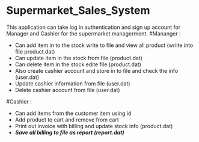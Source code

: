 # Supermarket_Sales_System
This application can take log in authentication and sign up account for Manager and Cashier for the supermarket managerment.
#Mananger : 
- Can add item in to the stock write to file and view all product (wriite into file product.dat)
- Can update item in the stock from file (product.dat)
- Can delete item in the stock edite file  (product.dat)
- Also create cashier account and store in to file and check the info (user.dat)
- Update cashier information from file (user.dat)
- Delete cashier account from file (user.dat)

#Cashier : 
- Can add items from the customer item using id
- Add product to cart and remove from cart
- Print out invoice with billing and update stock info (product.dat)
- ***Save all billing to file as report (report.dat)***
